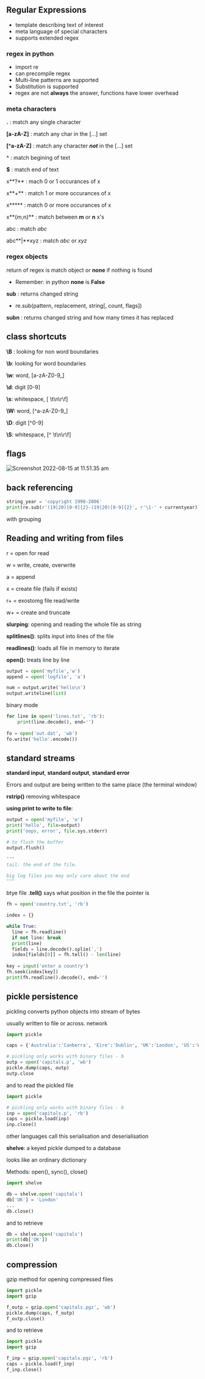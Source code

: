 ## Regular Expressions

- template describing text of interest
- meta language of special characters
- supports extended regex

### regex in python

- import re
- can precompile regex
- Multi-line patterns are supported
- Substitution is supported
- regex are not **always** the answer, functions have lower overhead

### meta characters

**.** : match any single character 

**[a-zA-Z]** : match any char in the [...] set

**[^a-zA-Z]** : match any character _**not**_ in the [...] set

**^** : match begining of text

**$** : match end of text

x**?** : mach 0 or 1 occurances of x

x**+** : match 1 or more occurances of x

x**\*** : match 0 or more occurances of x

x**{m,n}** : match between <strong>m</strong> or <strong>n</strong> x's

abc : match _abc_

abc**|**xyz : match _abc_ or _xyz_

### regex objects

return of regex is match object or **none** if nothing is found

- Remember: in python **none** is **False**

**sub** : returns changed string

- re.sub(pattern, replacement, string[, count, flags])

**subn** : returns changed string and how many times it has replaced

## class shortcuts

**\B** : looking for non word boundaries

**\b**: looking for word boundaries

**\w**: word,  [a-zA-Z0-9_]

**\d**: digit [0-9]

**\s**: whitespace, [ \t\n\r\f]

**\W:** word,  [\^a-zA-Z0-9_]

**\D**: digit [\^0-9]

**\S**: whitespace, [\^ \t\n\r\f]

## flags

![Screenshot 2022-08-15 at 11.51.35 am](https://imgur.com/VunpG6G.png)

## back referencing

```python
string_year = 'copyright 1998-2006'
print(re.sub(r'(19|20)[0-9]{2}-(19|20)[0-9]{2}', r'\1-' + currentyear))
```

with grouping 

## Reading and writing from files

r = open for read

w = write, create, overwrite

a = append

x = create file (fails if exists)

r+ = exostomg file read/write

w+ = create and truncate

**slurping**: opening and reading the whole file as string

**splitlines()**: splits input into lines of the file

**readlines()**: loads all file in memory to iterate

**open():** treats line by line

```python
output = open('myfile','w')
append = open('logfile', 'a')

num = output.write('hello\n')
output.writeline(list)
```



binary mode

```python
for line in open('lines.txt', 'rb'):
	print(line.decode(), end='')
  
fo = open('out.dat', 'wb')
fo.write('hello'.encode())
```



## standard streams

**standard input**, **standard output**, **standard error**

Errors and output are being written to the same place (the terminal window)

**rstrip()** removing whitespace



**using print to write to file**:

```python
output = open('myfile', 'w')
print('hello', file=output)
print('oops, error', file.sys.stderr)

# to flush the buffer
output.flush()

"""
tail: the end of the file. 

big log files you may only care about the end
"""
```

btye file **.tell()** says what position in the file the pointer is

```python
fh = open('country.txt', 'rb')

index = {}

while True:
  line = fh.readline()
  if not line: break
  print(line)
  fields = line.decode().splie(',')
  index[fields[0]] = fh.tell() - len(line)
  
key = input('enter a country')
fh.seek(index[key])
print(fh.readline().decode(), end='')
```

## pickle persistence

pickling converts python objects into stream of bytes

usually written to file or across. network

```python
import pickle

caps = {'Australia':'Canberra', 'Eire':'Dublin', 'UK':'London', 'US':'Washington'}

# pickling only works with binary files - b
outp = open('capitals.p', 'wb')
pickle.dump(caps, outp)
outp.close
```

and to read the pickled file

```python
import pickle

# pickling only works with binary files - b
inp = open('capitals.p', 'rb')
caps = pickle.load(inp)
inp.close()
```

other languages call this serialisation and deserialisation

**shelve**: a keyed pickle dumped to a database

looks like an ordinary dictionary

Methods: open(), sync(), close()

```python
import shelve

db = shelve.open('capitals')
db['UK'] = 'London'
...
db.close()
```

and to retrieve

```python
db = shelve.open('capitals')
print(db['UK'])
db.close()
```

 ## compression

gzip method for opening compressed files

```python
import pickle
import gzip

f_outp = gzip.open('capitals.pgz', 'wb')
pickle.dump(caps, f_outp)
f_outp.close()
```

and to retrieve

```python
import pickle 
import gzip

f_inp = gzip.open('capitals.pgz', 'rb')
caps = pickle.load(f_inp)
f_inp.close()
```

